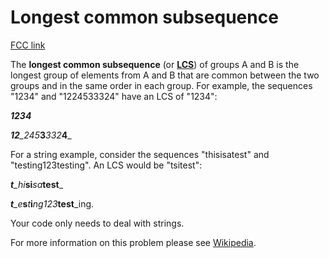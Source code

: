 # Longest common subsequence

[FCC link](https://www.freecodecamp.org/learn/coding-interview-prep/rosetta-code/longest-common-subsequence)

The **longest common subsequence** (or
[**LCS**](http://en.wikipedia.org/wiki/Longest_common_subsequence_problem)) of
groups A and B is the longest group of elements from A and B that are common
between the two groups and in the same order in each group. For example, the
sequences "1234" and "1224533324" have an LCS of "1234":

_**1234**_

_**12**\_245_**3**_332_**4**\_

For a string example, consider the sequences "thisisatest" and
"testing123testing". An LCS would be "tsitest":

_**t**\_hi_**si**_sa_**test**\_

_**t**\_e_**s**_t_**i**_ng123_**test**\_ing.

Your code only needs to deal with strings.

For more information on this problem please see
[Wikipedia](https://en.wikipedia.org/wiki/Longest_common_subsequence_problem).
